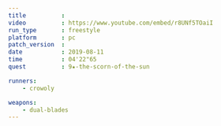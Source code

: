 ```yaml
---
title          :
video          : https://www.youtube.com/embed/r8UNf5TOaiI
run_type       : freestyle
platform       : pc
patch_version  : 
date           : 2019-08-11
time           : 04'22"65
quest          : 9★-the-scorn-of-the-sun

runners:
    - crowoly

weapons:
    - dual-blades
---
```

